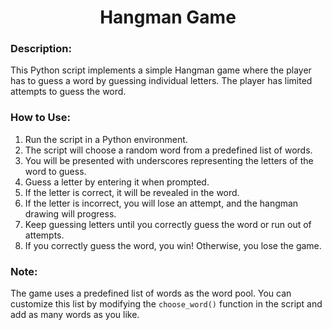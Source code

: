 <div align="center">

# Hangman Game

</div>

### Description:
This Python script implements a simple Hangman game where the player has to guess a word by guessing individual letters. The player has limited attempts to guess the word.

### How to Use:
1. Run the script in a Python environment.
2. The script will choose a random word from a predefined list of words.
3. You will be presented with underscores representing the letters of the word to guess.
4. Guess a letter by entering it when prompted.
5. If the letter is correct, it will be revealed in the word.
6. If the letter is incorrect, you will lose an attempt, and the hangman drawing will progress.
7. Keep guessing letters until you correctly guess the word or run out of attempts.
8. If you correctly guess the word, you win! Otherwise, you lose the game.

### Note:
The game uses a predefined list of words as the word pool. 
You can customize this list by modifying the `choose_word()` function in the script and add as many words as you like.